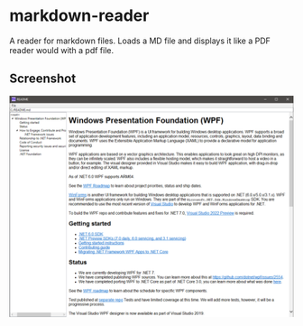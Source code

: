# markdown-reader
A reader for markdown files. Loads a MD file and displays it like a PDF reader would with a pdf file.

## Screenshot

![screenshot](https://github.com/Gestalte/markdown-reader/blob/Master/screenshot.PNG?raw=true)